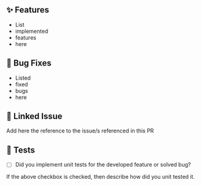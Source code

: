 ## ✨ Features

- List
- implemented
- features
- here

## 🐛 Bug Fixes

- Listed
- fixed
- bugs
- here

## 🔗 Linked Issue

Add here the reference to the issue/s referenced in this PR

## 🧪 Tests

- [ ] Did you implement unit tests for the developed feature or solved bug?

If the above checkbox is checked, then describe how did you unit tested it.